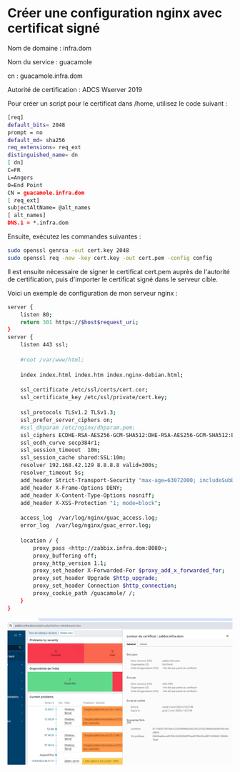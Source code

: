 # Créer une configuration nginx avec certificat signé

Nom de domaine : infra.dom

Nom du service : guacamole

cn : guacamole.infra.dom

Autorité de certification : ADCS Wserver 2019

Pour créer un script pour le certificat dans /home, utilisez le code suivant :

```bash
[req]
default_bits= 2048
prompt = no
default_md= sha256
req_extensions= req_ext
distinguished_name= dn
[ dn]
C=FR
L=Angers
O=End Point
CN = guacamole.infra.dom
[ req_ext]
subjectAltName= @alt_names
[ alt_names]
DNS.1 = *.infra.dom

```

Ensuite, exécutez les commandes suivantes :

```bash
sudo openssl genrsa -out cert.key 2048
sudo openssl req -new -key cert.key -out cert.pem -config config

```

Il est ensuite nécessaire de signer le certificat cert.pem auprès de l'autorité de certification, puis d'importer le certificat signé dans le serveur cible.

Voici un exemple de configuration de mon serveur nginx :

```bash
server {
    listen 80;
    return 301 https://$host$request_uri;
}
server {
    listen 443 ssl;

    #root /var/www/html;

    index index.html index.htm index.nginx-debian.html;

    ssl_certificate /etc/ssl/certs/cert.cer;
    ssl_certificate_key /etc/ssl/private/cert.key;

    ssl_protocols TLSv1.2 TLSv1.3;
    ssl_prefer_server_ciphers on;
    #ssl_dhparam /etc/nginx/dhparam.pem;
    ssl_ciphers ECDHE-RSA-AES256-GCM-SHA512:DHE-RSA-AES256-GCM-SHA512:ECDHE-RSA-AES256-GCM-SHA384:DHE-RSA-AES256-GCM-SHA384:ECDHE-RSA-AES256-SHA384;
    ssl_ecdh_curve secp384r1;
    ssl_session_timeout  10m;
    ssl_session_cache shared:SSL:10m;
    resolver 192.168.42.129 8.8.8.8 valid=300s;
    resolver_timeout 5s;
    add_header Strict-Transport-Security "max-age=63072000; includeSubDomains; preload";
    add_header X-Frame-Options DENY;
    add_header X-Content-Type-Options nosniff;
    add_header X-XSS-Protection "1; mode=block";

    access_log  /var/log/nginx/guac_access.log;
    error_log  /var/log/nginx/guac_error.log;

    location / {
        proxy_pass <http://zabbix.infra.dom:8080>;
        proxy_buffering off;
        proxy_http_version 1.1;
        proxy_set_header X-Forwarded-For $proxy_add_x_forwarded_for;
        proxy_set_header Upgrade $http_upgrade;
        proxy_set_header Connection $http_connection;
        proxy_cookie_path /guacamole/ /;
    }
}

```

![Untitled](Documentation%20cre%CC%81ation%20autorite%CC%81%20de%20certification%20b6c6bcec0b004b8e832f98cfed1fcaf4/Untitled%202.png)